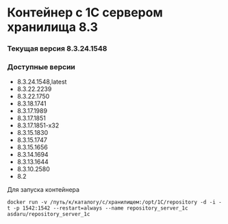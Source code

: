 # Контейнер с 1С сервером хранилища 8.3
### Текущая версия 8.3.24.1548

### Доступные версии
* 8.3.24.1548,latest
* 8.3.22.2239
* 8.3.22.1750
* 8.3.18.1741
* 8.3.17.1989
* 8.3.17.1851
* 8.3.17.1851-x32 
* 8.3.15.1830
* 8.3.15.1747
* 8.3.15.1656
* 8.3.14.1694
* 8.3.13.1644
* 8.3.10.2580
* 8.2

Для запуска контейнера

```
docker run -v /путь/к/каталогу/с/хранилищем:/opt/1C/repository -d -i -t -p 1542:1542 --restart=always --name repository_server_1c  asdaru/repository_server_1c
```


